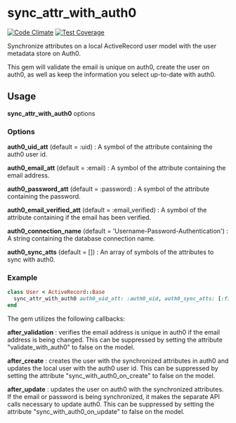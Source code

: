 # sync_attr_with_auth0
[![Code Climate](https://codeclimate.com/github/patrickmcgraw/sync_attr_with_auth0/badges/gpa.svg)](https://codeclimate.com/github/patrickmcgraw/sync_attr_with_auth0)  [![Test Coverage](https://codeclimate.com/github/patrickmcgraw/sync_attr_with_auth0/badges/coverage.svg)](https://codeclimate.com/github/patrickmcgraw/sync_attr_with_auth0)

Synchronize attributes on a local ActiveRecord user model with the user metadata store on Auth0.

This gem will validate the email is unique on auth0, create the user on auth0, as well as keep the information you select up-to-date with auth0.

## Usage

**sync_attr_with_auth0** options

### Options

**auth0_uid_att** (default = :uid)
:   A symbol of the attribute containing the auth0 user id.

**auth0_email_att** (default = :email)
:   A symbol of the attribute containing the email address.

**auth0_password_att** (default = :password)
:   A symbol of the attribute containing the password.

**auth0_email_verified_att** (default = :email_verified)
:   A symbol of the attribute containing if the email has been verified.

**auth0_connection_name** (default = 'Username-Password-Authentication')
:   A string containing the database connection name.

**auth0_sync_atts** (default = [])
:   An array of symbols of the attributes to sync with auth0.

### Example
``` ruby
class User < ActiveRecord::Base
  sync_attr_with_auth0 auth0_uid_att: :auth0_uid, auth0_sync_atts: [:first_name, :last_name, :email]
end
```

The gem utilizes the following callbacks:

**after_validation**
:   verifies the email address is unique in auth0 if the email address is being changed.  This can be suppressed by setting the attribute "validate_with_auth0" to false on the model.

**after_create**
:   creates the user with the synchronized attributes in auth0 and updates the local user with the auth0 user id.  This can be suppressed by setting the attribute "sync_with_auth0_on_create" to false on the model.

**after_update**
:   updates the user on auth0 with the synchronized attributes.  If the email or password is being synchronized, it makes the separate API calls necessary to update auth0.  This can be suppressed by setting the attribute "sync_with_auth0_on_update" to false on the model.

